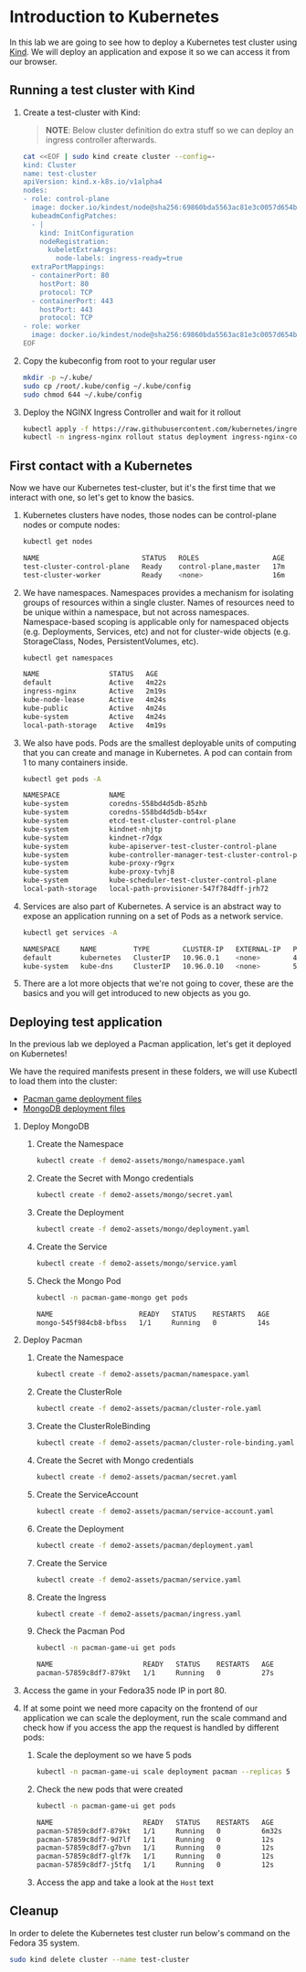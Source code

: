 # Introduction to Kubernetes

In this lab we are going to see how to deploy a Kubernetes test cluster using [Kind](https://github.com/kubernetes-sigs/kind). We will deploy an application and expose it so we can access it from our browser.

## Running a test cluster with Kind

1. Create a test-cluster with Kind:

    > **NOTE**: Below cluster definition do extra stuff so we can deploy an ingress controller afterwards.
    ~~~sh
    cat <<EOF | sudo kind create cluster --config=-
    kind: Cluster
    name: test-cluster
    apiVersion: kind.x-k8s.io/v1alpha4
    nodes:
    - role: control-plane
      image: docker.io/kindest/node@sha256:69860bda5563ac81e3c0057d654b5253219618a22ec3a346306239bba8cfa1a6
      kubeadmConfigPatches:
      - |
        kind: InitConfiguration
        nodeRegistration:
          kubeletExtraArgs:
            node-labels: ingress-ready=true
      extraPortMappings:
      - containerPort: 80
        hostPort: 80
        protocol: TCP
      - containerPort: 443
        hostPort: 443
        protocol: TCP
    - role: worker
      image: docker.io/kindest/node@sha256:69860bda5563ac81e3c0057d654b5253219618a22ec3a346306239bba8cfa1a6
    EOF
    ~~~

2. Copy the kubeconfig from root to your regular user

    ~~~sh
    mkdir -p ~/.kube/
    sudo cp /root/.kube/config ~/.kube/config
    sudo chmod 644 ~/.kube/config
    ~~~

3. Deploy the NGINX Ingress Controller and wait for it rollout

    ~~~sh
    kubectl apply -f https://raw.githubusercontent.com/kubernetes/ingress-nginx/main/deploy/static/provider/kind/deploy.yaml
    kubectl -n ingress-nginx rollout status deployment ingress-nginx-controller
    ~~~

## First contact with a Kubernetes

Now we have our Kubernetes test-cluster, but it's the first time that we interact with one, so let's get to know the basics.

1. Kubernetes clusters have nodes, those nodes can be control-plane nodes or compute nodes:

    ~~~sh
    kubectl get nodes

    NAME                         STATUS   ROLES                  AGE   VERSION
    test-cluster-control-plane   Ready    control-plane,master   17m   v1.21.1
    test-cluster-worker          Ready    <none>                 16m   v1.21.1
    ~~~

2. We have namespaces. Namespaces provides a mechanism for isolating groups of resources within a single cluster. Names of resources need to be unique within a namespace, but not across namespaces. Namespace-based scoping is applicable only for namespaced objects (e.g. Deployments, Services, etc) and not for cluster-wide objects (e.g. StorageClass, Nodes, PersistentVolumes, etc).

    ~~~sh
    kubectl get namespaces

    NAME                 STATUS   AGE
    default              Active   4m22s
    ingress-nginx        Active   2m19s
    kube-node-lease      Active   4m24s
    kube-public          Active   4m24s
    kube-system          Active   4m24s
    local-path-storage   Active   4m19s
    ~~~

3. We also have pods. Pods are the smallest deployable units of computing that you can create and manage in Kubernetes. A pod can contain from 1 to many containers inside.


    ~~~sh
    kubectl get pods -A

    NAMESPACE            NAME                                                 READY   STATUS    RESTARTS   AGE
    kube-system          coredns-558bd4d5db-85zhb                             1/1     Running   0          23m
    kube-system          coredns-558bd4d5db-b54xr                             1/1     Running   0          23m
    kube-system          etcd-test-cluster-control-plane                      1/1     Running   0          23m
    kube-system          kindnet-nhjtp                                        1/1     Running   0          23m
    kube-system          kindnet-r7dgx                                        1/1     Running   0          23m
    kube-system          kube-apiserver-test-cluster-control-plane            1/1     Running   0          23m
    kube-system          kube-controller-manager-test-cluster-control-plane   1/1     Running   0          23m
    kube-system          kube-proxy-r9grx                                     1/1     Running   0          23m
    kube-system          kube-proxy-tvhj8                                     1/1     Running   0          23m
    kube-system          kube-scheduler-test-cluster-control-plane            1/1     Running   0          23m
    local-path-storage   local-path-provisioner-547f784dff-jrh72              1/1     Running   0          23m
    ~~~  
4. Services are also part of Kubernetes. A service is an abstract way to expose an application running on a set of Pods as a network service.

    ~~~sh
    kubectl get services -A

    NAMESPACE     NAME         TYPE        CLUSTER-IP   EXTERNAL-IP   PORT(S)                  AGE
    default       kubernetes   ClusterIP   10.96.0.1    <none>        443/TCP                  24m
    kube-system   kube-dns     ClusterIP   10.96.0.10   <none>        53/UDP,53/TCP,9153/TCP   24m
    ~~~
5. There are a lot more objects that we're not going to cover, these are the basics and you will get introduced to new objects as you go.

## Deploying test application

In the previous lab we deployed a Pacman application, let's get it deployed on Kubernetes!

We have the required manifests present in these folders, we will use Kubectl to load them into the cluster:

- [Pacman game deployment files](./demo2-assets/pacman/)
- [MongoDB deployment files](./demo2-assets/mongo/)

1. Deploy MongoDB

    1. Create the Namespace

        ~~~sh
        kubectl create -f demo2-assets/mongo/namespace.yaml
        ~~~
    2. Create the Secret with Mongo credentials
    
        ~~~sh
        kubectl create -f demo2-assets/mongo/secret.yaml
        ~~~
    3. Create the Deployment

        ~~~sh
        kubectl create -f demo2-assets/mongo/deployment.yaml
        ~~~
    4. Create the Service

        ~~~sh
        kubectl create -f demo2-assets/mongo/service.yaml
        ~~~
    5. Check the Mongo Pod

        ~~~sh
        kubectl -n pacman-game-mongo get pods

        NAME                     READY   STATUS    RESTARTS   AGE
        mongo-545f984cb8-bfbss   1/1     Running   0          14s
        ~~~

2. Deploy Pacman

    1. Create the Namespace

        ~~~sh
        kubectl create -f demo2-assets/pacman/namespace.yaml
        ~~~
    2. Create the ClusterRole

        ~~~sh
        kubectl create -f demo2-assets/pacman/cluster-role.yaml
        ~~~
    3. Create the ClusterRoleBinding

        ~~~sh
        kubectl create -f demo2-assets/pacman/cluster-role-binding.yaml
        ~~~
    4. Create the Secret with Mongo credentials

        ~~~sh
        kubectl create -f demo2-assets/pacman/secret.yaml
        ~~~
    5. Create the ServiceAccount

        ~~~sh
        kubectl create -f demo2-assets/pacman/service-account.yaml
        ~~~
    6. Create the Deployment

        ~~~sh
        kubectl create -f demo2-assets/pacman/deployment.yaml
        ~~~
    7. Create the Service

        ~~~sh
        kubectl create -f demo2-assets/pacman/service.yaml
        ~~~
    8. Create the Ingress

        ~~~sh
        kubectl create -f demo2-assets/pacman/ingress.yaml
        ~~~
    9. Check the Pacman Pod

        ~~~sh
        kubectl -n pacman-game-ui get pods

        NAME                      READY   STATUS    RESTARTS   AGE
        pacman-57859c8df7-879kt   1/1     Running   0          27s
        ~~~
3. Access the game in your Fedora35 node IP in port 80.

4. If at some point we need more capacity on the frontend of our application we can scale the deployment, run the scale command and check how if you access the app the request is handled by different pods:

    1. Scale the deployment so we have 5 pods 
    
        ~~~sh
        kubectl -n pacman-game-ui scale deployment pacman --replicas 5
        ~~~
    2. Check the new pods that were created

        ~~~sh
        kubectl -n pacman-game-ui get pods

        NAME                      READY   STATUS    RESTARTS   AGE
        pacman-57859c8df7-879kt   1/1     Running   0          6m32s
        pacman-57859c8df7-9d7lf   1/1     Running   0          12s
        pacman-57859c8df7-g7bvn   1/1     Running   0          12s
        pacman-57859c8df7-glf7k   1/1     Running   0          12s
        pacman-57859c8df7-j5tfq   1/1     Running   0          12s
        ~~~
    3. Access the app and take a look at the `Host` text

## Cleanup

In order to delete the Kubernetes test cluster run below's command on the Fedora 35 system.

~~~sh
sudo kind delete cluster --name test-cluster
~~~